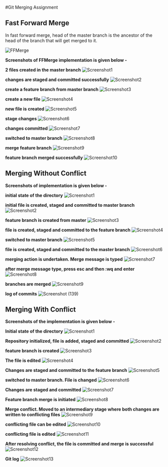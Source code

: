 #Git Merging Assignment
## Fast Forward Merge

In fast forward merge, head of the master branch is the ancestor of the head of the branch that will get merged to it.

![FFMerge](https://user-images.githubusercontent.com/58776463/213901313-c4376498-f756-4c09-9645-3cb2142e26f6.png)

**Screenshots of FFMerge implementation is given below -**

**2 files created in the master branch**
![Screenshot1](https://user-images.githubusercontent.com/58776463/213901595-29dd77fc-3fc0-4999-b458-d2cc21a270a7.png)

**changes are staged and committed successfully**
![Screenshot2](https://user-images.githubusercontent.com/58776463/213901598-da8b1de7-a643-4ab3-a631-2f9e2fda622b.png)

**create a feature branch from master branch**
![Screenshot3](https://user-images.githubusercontent.com/58776463/213901600-fe7b993e-88c4-45d9-9cf8-7fde299ae3f9.png)

**create a new file**
![Screenshot4](https://user-images.githubusercontent.com/58776463/213901602-2c09244b-33b8-41b7-a399-7538ed29a749.png)

**new file is created**
![Screenshot5](https://user-images.githubusercontent.com/58776463/213901605-50d99c4a-71da-4dcc-9f4d-03b83304d382.png)

**stage changes**
![Screenshot6](https://user-images.githubusercontent.com/58776463/213901606-430d3e5f-4b5a-4161-8dcd-048eba034a93.png)

**changes committed**
![Screenshot7](https://user-images.githubusercontent.com/58776463/213901607-03a94539-c585-4c07-89c1-eff9cab1144b.png)

**switched to master branch**
![Screenshot8](https://user-images.githubusercontent.com/58776463/213901608-5295cdce-ef1e-45b1-be27-3cc6186eb1b7.png)

**merge feature branch**
![Screenshot9](https://user-images.githubusercontent.com/58776463/213901609-53504b44-5b21-4778-8d13-003ae6fd2643.png)

**feature branch merged successfully**
![Screenshot10](https://user-images.githubusercontent.com/58776463/213901610-d0b35d63-9b38-4ecc-a4fb-741da4895af9.png)

## Merging Without Conflict
**Screenshots of implementation is given below -**

**initial state of the directory**
![Screenshot1](https://user-images.githubusercontent.com/58776463/213902767-a1c458f3-bf2d-4460-82cf-e9dd1d3a8149.png)

**initial file is created, staged and committed to master branch**
![Screenshot2](https://user-images.githubusercontent.com/58776463/213902770-6b397980-78ef-4bee-87ac-56cbf3119889.png)

**feature branch is created from master**
![Screenshot3](https://user-images.githubusercontent.com/58776463/213902771-687b3d69-18c9-4729-8542-4a95c8436ccb.png)

**file is created, staged and committed to the feature branch**
![Screenshot4](https://user-images.githubusercontent.com/58776463/213902776-e996bb0a-8b98-4234-a18c-108dc24f8798.png)

**switched to master branch**
![Screenshot5](https://user-images.githubusercontent.com/58776463/213902779-de8375e9-0943-4362-b177-1698378f4abc.png)

**file is created, staged and committed to the master branch**
![Screenshot6](https://user-images.githubusercontent.com/58776463/213902780-132f5c45-6acc-413b-8887-1c82ad2b0ca1.png)

**merging action is undertaken. Merge message is typed**
![Screenshot7](https://user-images.githubusercontent.com/58776463/213902782-f4162420-0232-4cda-8fa2-ad93f14284e2.png)

**after merge message type, press esc and then :wq and enter**
![Screenshot8](https://user-images.githubusercontent.com/58776463/213902785-28a1ef1f-8027-45f3-a9ef-a9046c36da0f.png)

**branches are merged**
![Screenshot9](https://user-images.githubusercontent.com/58776463/213902787-7f80e465-4f46-4f3c-afeb-fa87ec906bed.png)

**log of commits**
![Screenshot (139)](https://user-images.githubusercontent.com/58776463/213903016-f31749b8-0b5e-4165-be57-4e1671b269b8.png)

## Merging With Conflict

**Screenshots of the implementation is given below -**

**Initial state of the directory**
![Screenshot1](https://user-images.githubusercontent.com/58776463/213903624-92602a13-ef71-42de-89a7-6695de0ce069.png)

**Repository initialized, file is added, staged and committed**
![Screenshot2](https://user-images.githubusercontent.com/58776463/213903628-352d963f-500f-48bc-8ba2-8cc6ac82882f.png)

**feature branch is created**
![Screenshot3](https://user-images.githubusercontent.com/58776463/213903689-076427d0-726c-4295-9d1d-c4f1434c44b0.png)

**The file is edited**
![Screenshot4](https://user-images.githubusercontent.com/58776463/213903656-6d1d0d67-d4fe-4b7a-8293-5ffcb69c4ecc.png)

**Changes are staged and committed to the feature branch**
![Screenshot5](https://user-images.githubusercontent.com/58776463/213903659-761f9fd1-f4b3-4d78-af55-36ca75e134a6.png)

**switched to master branch. File is changed**
![Screenshot6](https://user-images.githubusercontent.com/58776463/213903668-d9c399c6-da4d-4f32-baef-7da6abe13856.png)

**Changes are staged and committed**
![Screenshot7](https://user-images.githubusercontent.com/58776463/213903670-243b9c14-f69d-46e1-9dcd-8b3545db66d6.png)

**Feature branch merge is initiated**
![Screenshot8](https://user-images.githubusercontent.com/58776463/213903672-f46fa2a2-0713-40cf-b6bf-8730dc4001d4.png)

**Merge conflict. Moved to an intermediary stage where both changes are written to conflicting files**
![Screenshot9](https://user-images.githubusercontent.com/58776463/213903674-d63ca208-7985-42c6-bb98-05cfe31f889f.png)

**conflicting file can be edited**
![Screenshot10](https://user-images.githubusercontent.com/58776463/213903675-00926157-ddf4-484e-a469-a0fb478ea61b.png)

**conflicting file is edited**
![Screenshot11](https://user-images.githubusercontent.com/58776463/213903676-c439bfa2-f2f7-48fa-aba3-a1a4881835ce.png)

**After resolving conflict, the file is committed and merge is successful**
![Screenshot12](https://user-images.githubusercontent.com/58776463/213903677-93e48b88-58a5-4e9f-8784-3e87b2566a3b.png)

**Git log**
![Screenshot13](https://user-images.githubusercontent.com/58776463/213903942-460adb3b-0ed2-4fb0-88c9-aa1a89fce224.png)

